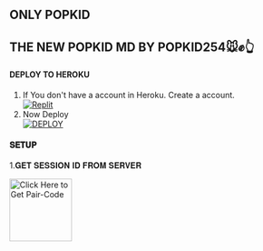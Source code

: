 ## ONLY POPKID

## THE NEW POPKID MD BY POPKID254🐭✊👆 

#### DEPLOY TO HEROKU 

1. If You don't have a account in Heroku. Create a account.
    <br>
<a href='https://heroku.com' target="_blank"><img alt='Replit' src='https://img.shields.io/badge/-Create-pink?style=for-the-badge&logo=heroku'/></a>
   <br>
2. Now Deploy
    <br>
<a href='https://heroku.com/deploy?template=https://github.com/popkidmods/smart-tech' target="_blank"><img alt='DEPLOY' src='https://img.shields.io/badge/-DEPLOY-cream?style=for-the-badge&logo=heroku'/></a>

#### 𝐒𝐄𝐓𝐔𝐏


1.𝐆𝐄𝐓 𝐒𝐄𝐒𝐒𝐈𝐎𝐍 𝐈𝐃 𝐅𝐑𝐎𝐌 𝐒𝐄𝐑𝐕𝐄𝐑

<a href="https://popkid-sessions-generator-qx2z.onrender.com/pair"><img src="https://img.shields.io/badge/PAIR_CODE-grey" alt="Click Here to Get Pair-Code" width="110"></a>   
